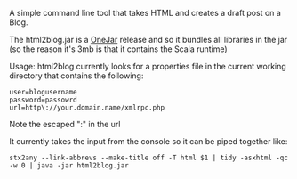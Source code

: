 A simple command line tool that takes HTML and creates a draft post on a Blog.

The html2blog.jar is a [OneJar](http://one-jar.sourceforge.net/) release and so it bundles all libraries in the jar (so the reason it's 3mb is that it contains the Scala runtime)

Usage:
html2blog currently looks for a properties file in the current working directory that contains the following:

```
user=blogusername
password=passowrd
url=http\://your.domain.name/xmlrpc.php
```
Note the escaped ":" in the url

It currently takes the input from the console so it can be piped together like:

```
stx2any --link-abbrevs --make-title off -T html $1 | tidy -asxhtml -qc -w 0 | java -jar html2blog.jar
```
